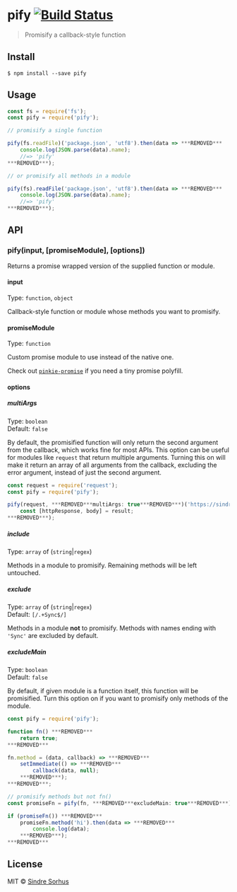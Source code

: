 # pify [![Build Status](https://travis-ci.org/sindresorhus/pify.svg?branch=master)](https://travis-ci.org/sindresorhus/pify)

> Promisify a callback-style function


## Install

```
$ npm install --save pify
```


## Usage

```js
const fs = require('fs');
const pify = require('pify');

// promisify a single function

pify(fs.readFile)('package.json', 'utf8').then(data => ***REMOVED***
	console.log(JSON.parse(data).name);
	//=> 'pify'
***REMOVED***);

// or promisify all methods in a module

pify(fs).readFile('package.json', 'utf8').then(data => ***REMOVED***
	console.log(JSON.parse(data).name);
	//=> 'pify'
***REMOVED***);
```


## API

### pify(input, [promiseModule], [options])

Returns a promise wrapped version of the supplied function or module.

#### input

Type: `function`, `object`

Callback-style function or module whose methods you want to promisify.

#### promiseModule

Type: `function`

Custom promise module to use instead of the native one.

Check out [`pinkie-promise`](https://github.com/floatdrop/pinkie-promise) if you need a tiny promise polyfill.

#### options

##### multiArgs

Type: `boolean`  
Default: `false`

By default, the promisified function will only return the second argument from the callback, which works fine for most APIs. This option can be useful for modules like `request` that return multiple arguments. Turning this on will make it return an array of all arguments from the callback, excluding the error argument, instead of just the second argument.

```js
const request = require('request');
const pify = require('pify');

pify(request, ***REMOVED***multiArgs: true***REMOVED***)('https://sindresorhus.com').then(result => ***REMOVED***
	const [httpResponse, body] = result;
***REMOVED***);
```

##### include

Type: `array` of (`string`|`regex`)

Methods in a module to promisify. Remaining methods will be left untouched.

##### exclude

Type: `array` of (`string`|`regex`)  
Default: `[/.+Sync$/]`

Methods in a module **not** to promisify. Methods with names ending with `'Sync'` are excluded by default.

##### excludeMain

Type: `boolean`  
Default: `false`

By default, if given module is a function itself, this function will be promisified. Turn this option on if you want to promisify only methods of the module.

```js
const pify = require('pify');

function fn() ***REMOVED***
	return true;
***REMOVED***

fn.method = (data, callback) => ***REMOVED***
	setImmediate(() => ***REMOVED***
		callback(data, null);
	***REMOVED***);
***REMOVED***;

// promisify methods but not fn()
const promiseFn = pify(fn, ***REMOVED***excludeMain: true***REMOVED***);

if (promiseFn()) ***REMOVED***
	promiseFn.method('hi').then(data => ***REMOVED***
		console.log(data);
	***REMOVED***);
***REMOVED***
```


## License

MIT © [Sindre Sorhus](http://sindresorhus.com)
